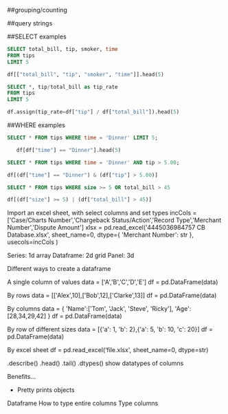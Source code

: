 
##grouping/counting

##query strings

##SELECT examples
```sql
SELECT total_bill, tip, smoker, time
FROM tips
LIMIT 5
```
```python
df[["total_bill", "tip", "smoker", "time"]].head(5)
```

```sql
SELECT *, tip/total_bill as tip_rate
FROM tips
LIMIT 5
```
```python
df.assign(tip_rate=df["tip"] / df["total_bill"]).head(5)
```

##WHERE examples
```sql
SELECT * FROM tips WHERE time = 'Dinner' LIMIT 5;
```
```python
   df[df["time"] == "Dinner"].head(5)
```

```sql
SELECT * FROM tips WHERE time = 'Dinner' AND tip > 5.00;
```
```python
df[(df["time"] == "Dinner") & (df["tip"] > 5.00)]
```

```sql
SELECT * FROM tips WHERE size >= 5 OR total_bill > 45
```
```python
df[(df["size"] >= 5) | (df["total_bill"] > 45)]
```



Import an excel sheet, with select columns and set types
incCols = ['Case/Charts Number','Chargeback Status/Action','Record Type','Merchant Number','Dispute Amount']
xlsx = pd.read_excel('4445036984757 CB Database.xlsx',
sheet_name=0,
dtype={
'Merchant Number': str
},
usecols=incCols
)


Series: 1d array
Dataframe: 2d grid
Panel: 3d

Different ways to create a dataframe

A single column of values
data = ['A','B','C','D','E']
df = pd.DataFrame(data)

By rows
data = [['Alex',10],['Bob',12],['Clarke',13]]
df = pd.DataFrame(data)

By columns
data = {
'Name':['Tom', 'Jack', 'Steve', 'Ricky'],
'Age':[28,34,29,42]
}
df = pd.DataFrame(data)

By row of different sizes
data = [{'a': 1, 'b': 2},{'a': 5, 'b': 10, 'c': 20}]
df = pd.DataFrame(data)

By excel sheet
df = pd.read_excel(‘file.xlsx', sheet_name=0, dtype=str)

.describe()
.head()
.tail()
.dtypes() show datatypes of columns


Benefits…
* Pretty prints objects


Dataframe
How to type entire columns
Type columns
